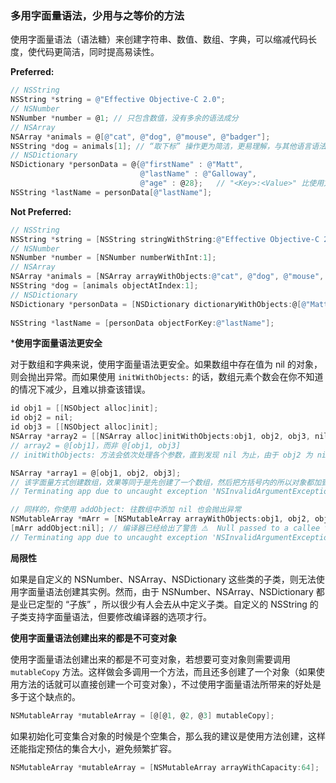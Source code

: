 ### 多用字面量语法，少用与之等价的方法

使用字面量语法（语法糖）来创建字符串、数值、数组、字典，可以缩减代码长度，使代码更简洁，同时提高易读性。

**Preferred:**

```objectivec
// NSString
NSString *string = @"Effective Objective-C 2.0";
// NSNumber
NSNumber *number = @1; // 只包含数值，没有多余的语法成分
// NSArray
NSArray *animals = @[@"cat", @"dog", @"mouse", @"badger"];
NSString *dog = animals[1]; // “取下标” 操作更为简洁，更易理解，与其他语言语法类似
// NSDictionary
NSDictionary *personData = @{@"firstName" : @"Matt", 
                             @"lastName" : @"Galloway",
                             @"age" : @28};   // "<Key>:<Value>" 比使用方法创建的写法 "<Value>, <key>" 更易读
NSString *lastName = personData[@"lastName"];
```

**Not Preferred:**

```objectivec
// NSString
NSString *string = [NSString stringWithString:@"Effective Objective-C 2.0"];
// NSNumber
NSNumber *number = [NSNumber numberWithInt:1];
// NSArray
NSArray *animals = [NSArray arrayWithObjects:@"cat", @"dog", @"mouse", @"badger", nil];
NSString *dog = [animals objectAtIndex:1];
// NSDictionary
NSDictionary *personData = [NSDictionary dictionaryWithObjects:@[@"Matt", @"Galloway", @28]
                            													 forKeys:@[@"firstName", @"lastName", @"age"]];
NSString *lastName = [personData objectForKey:@"lastName"];
```

***使用字面量语法更安全**

对于数组和字典来说，使用字面量语法更安全。如果数组中存在值为 nil 的对象，则会抛出异常。而如果使用 `initWithObjects:` 的话，数组元素个数会在你不知道的情况下减少，且难以排查该错误。

```objectivec
id obj1 = [[NSObject alloc]init];
id obj2 = nil;
id obj3 = [[NSObject alloc]init];
NSArray *array2 = [[NSArray alloc]initWithObjects:obj1, obj2, obj3, nil];
// array2 = @[obj1]，而非 @[obj1, obj3]
// initWithObjects: 方法会依次处理各个参数，直到发现 nil 为止，由于 obj2 为 nil，所以该方法会提前结束

NSArray *array1 = @[obj1, obj2, obj3];
// 该字面量方式创建数组，效果等同于是先创建了一个数组，然后把方括号内的所以对象都加到这个数组中。如果数值元素对象中有 nil 则会抛出异常。
// Terminating app due to uncaught exception 'NSInvalidArgumentException', reason: '*** -[__NSPlaceholderArray initWithObjects:count:]: attempt to insert nil object from objects[1]'

// 同样的，你使用 addObject: 往数组中添加 nil 也会抛出异常
NSMutableArray *mArr = [NSMutableArray arrayWithObjects:obj1, obj2, obj3, nil];
[mArr addObject:nil]; // 编译器已经给出了警告 ⚠️  Null passed to a callee that requires a non-null argument
// Terminating app due to uncaught exception 'NSInvalidArgumentException', reason: '*** -[__NSArrayM insertObject:atIndex:]: object cannot be nil'
```

**局限性**

如果是自定义的 NSNumber、NSArray、NSDictionary 这些类的子类，则无法使用字面量语法创建其实例。然而，由于 NSNumber、NSArray、NSDictionary 都是业已定型的 “子族” ，所以很少有人会去从中定义子类。自定义的 NSString 的子类支持字面量语法，但要修改编译器的选项才行。

**使用字面量语法创建出来的都是不可变对象**

使用字面量语法创建出来的都是不可变对象，若想要可变对象则需要调用 `mutableCopy` 方法。这样做会多调用一个方法，而且还多创建了一个对象（如果使用方法的话就可以直接创建一个可变对象），不过使用字面量语法所带来的好处是多于这个缺点的。

```objectivec
NSMutableArray *mutableArray = [@[@1, @2, @3] mutableCopy];
```

如果初始化可变集合对象的时候是个空集合，那么我的建议是使用方法创建，这样还能指定预估的集合大小，避免频繁扩容。

```objectivec
NSMutableArray *mutableArray = [NSMutableArray arrayWithCapacity:64];
```



